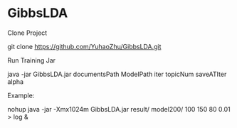 # GibbsLDA
Clone Project

git clone https://github.com/YuhaoZhu/GibbsLDA.git



Run Training Jar

java -jar GibbsLDA.jar documentsPath ModelPath iter topicNum saveATIter alpha

Example:

nohup java -jar -Xmx1024m GibbsLDA.jar result/ model200/ 100 150 80 0.01 > log &

